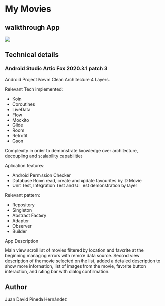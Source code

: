 # My Movies


## walkthrough App

![](myMovies.gif)

## Technical details

### Android Studio Artic Fox 2020.3.1 patch 3

Android Project Mvvm Clean Architecture 4 Layers.

Relevant Tech implemented:

- Koin
- Coroutines
- LiveData
- Flow
- Mockito
- Glide
- Room
- Retrofit
- Gson

Complexity in order to demonstrate knowledge over architecture, decoupling and scalability capabilities

Aplication features:

- Android Permission Checker
- Database Room read, create and update favourites by ID Movie
- Unit Test, Integration Test and UI Test demonstration by layer

Relevant pattern:

- Repository 
- Singleton 
- Abstract Factory
- Adapter
- Observer
- Builder

App Description

Main view scroll list of movies filtered by location and favorite at the beginning managing errors with remote data source.
Second view description of the movie selected on the list, added a detailed description to show more information, list of images from the movie, favorite button interaction, and rating bar with dialog confirmation.


## Author
Juan David Pineda Hernández